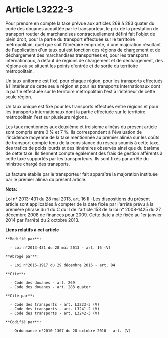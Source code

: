 # Article L3222-3

Pour prendre en compte la taxe prévue aux articles 269 à 283 quater du code des douanes acquittée par le transporteur, le
prix de la prestation de transport routier de marchandises contractuellement défini fait l'objet de plein droit, pour la
partie du transport effectuée sur le territoire métropolitain, quel que soit l'itinéraire emprunté, d'une majoration
résultant de l'application d'un taux qui est fonction des régions de chargement et de déchargement des marchandises
transportées et, pour les transports internationaux, à défaut de régions de chargement et de déchargement, des régions où se
situent les points d'entrée et de sortie du territoire métropolitain. 

Un taux uniforme est fixé, pour chaque région, pour les transports effectués à l'intérieur de cette seule région et pour les
transports internationaux dont la partie effectuée sur le territoire métropolitain l'est à l'intérieur de cette seule
région. 

Un taux unique est fixé pour les transports effectués entre régions et pour les transports internationaux dont la partie
effectuée sur le territoire métropolitain l'est sur plusieurs régions. 

Les taux mentionnés aux deuxième et troisième alinéas du présent article sont compris entre 0 % et 7 %. Ils correspondent à
l'évaluation de l'incidence moyenne de la taxe mentionnée au premier alinéa sur les coûts de transport compte tenu de la
consistance du réseau soumis à cette taxe, des trafics de poids lourds et des itinéraires observés ainsi que du barème de
cette taxe. Ils tiennent compte également des frais de gestion afférents à cette taxe supportés par les transporteurs. Ils
sont fixés par arrêté du ministre chargé des transports. 

La facture établie par le transporteur fait apparaître la majoration instituée par le premier alinéa du présent article.

**Nota:**

Loi n° 2013-431 du 28 mai 2013, art. 16 II : Les dispositions du présent article sont applicables à compter de la date fixée
par l'arrêté prévu à la première phrase du 1 du C du II de l'article 153 de la loi n° 2008-1425 du 27 décembre 2008 de
finances pour 2009. Cette date a été fixée au 1er janvier 2014 par l'arrêté du 2 octobre 2013.

**Liens relatifs à cet article**

	**Modifié par**:

	  - Loi n°2013-431 du 28 mai 2013 - art. 16 (V)

	**Abrogé par**:

	  - Loi n°2016-1917 du 29 décembre 2016 - art. 84

	**Cite**:

	  - Code des douanes - art. 269
	  - Code des douanes - art. 283 quater

	**Cité par**:

	  - Code des transports - art. L3223-3 (V)
	  - Code des transports - art. L3241-2 (V)
	  - Code des transports - art. L3242-3 (V)

	**Codifié par**:

	  - Ordonnance n°2010-1307 du 28 octobre 2010 - art. (V)
